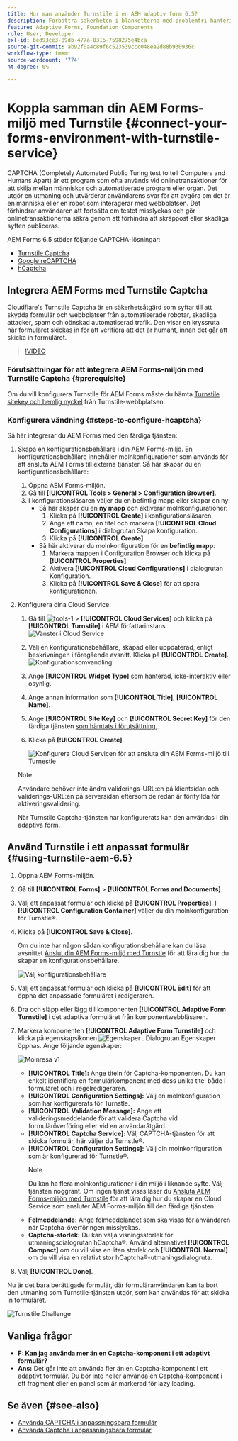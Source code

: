 ```yaml
---
title: Hur man använder Turnstile i en AEM adaptiv form 6.5?
description: Förbättra säkerheten i blanketterna med problemfri hantering. Stegvisa anvisningar inifrån!
feature: Adaptive Forms, Foundation Components
role: User, Developer
exl-id: bed93ce3-89db-477a-8316-7598275e4bca
source-git-commit: ab92f0a4c89f6c523539ccc048ea2d88b930936c
workflow-type: tm+mt
source-wordcount: '774'
ht-degree: 0%

---
```


# Koppla samman din AEM Forms-miljö med Turnstile {#connect-your-forms-environment-with-turnstile-service}

<!--
<span class="preview"> This feature is under the early adopter program. If you’re interested in joining our early access program for this feature, send an email from your official address to aem-forms-ea@adobe.com to request access </span>
-->

CAPTCHA (Completely Automated Public Turing test to tell Computers and Humans Apart) är ett program som ofta används vid onlinetransaktioner för att skilja mellan människor och automatiserade program eller organ. Det utgör en utmaning och utvärderar användarens svar för att avgöra om det är en människa eller en robot som interagerar med webbplatsen. Det förhindrar användaren att fortsätta om testet misslyckas och gör onlinetransaktionerna säkra genom att förhindra att skräppost eller skadliga syften publiceras.

AEM Forms 6.5 stöder följande CAPTCHA-lösningar:

* [Turnstile Captcha](/help/forms/using/integrate-adaptive-forms-turnstile.md)
* [Google reCAPTCHA](/help/forms/using/captcha-adaptive-forms.md)
* [hCaptcha](/help/forms/using/integrate-adaptive-forms-hcaptcha.md)


<!-- ![Turnstile](assets/Turnstile-challenge.png)-->

## Integrera AEM Forms med Turnstile Captcha

Cloudflare&#39;s Turnstile Captcha är en säkerhetsåtgärd som syftar till att skydda formulär och webbplatser från automatiserade robotar, skadliga attacker, spam och oönskad automatiserad trafik. Den visar en kryssruta när formuläret skickas in för att verifiera att det är humant, innan det går att skicka in formuläret.

>[!VIDEO](https://video.tv.adobe.com/v/3440940/)

### Förutsättningar för att integrera AEM Forms-miljön med Turnstile Captcha {#prerequisite}

Om du vill konfigurera Turnstile för AEM Forms måste du hämta [Turnstile sitekey och hemlig nyckel](https://developers.cloudflare.com/turnstile/get-started/) från Turnstile-webbplatsen.

### Konfigurera vändning {#steps-to-configure-hcaptcha}

Så här integrerar du AEM Forms med den färdiga tjänsten:

1. Skapa en konfigurationsbehållare i din AEM Forms-miljö. En konfigurationsbehållare innehåller molnkonfigurationer som används för att ansluta AEM Forms till externa tjänster. Så här skapar du en konfigurationsbehållare:
   1. Öppna AEM Forms-miljön.
   1. Gå till **[!UICONTROL Tools > General > Configuration Browser]**.
   1. I konfigurationsläsaren väljer du en befintlig mapp eller skapar en ny:
      * Så här skapar du en **ny mapp** och aktiverar molnkonfigurationer:
         1. Klicka på **[!UICONTROL Create]** i konfigurationsläsaren.
         1. Ange ett namn, en titel och markera **[!UICONTROL Cloud Configurations]** i dialogrutan Skapa konfiguration.
         1. Klicka på **[!UICONTROL Create]**.
      * Så här aktiverar du molnkonfiguration för en **befintlig mapp**:
         1. Markera mappen i Configuration Browser och klicka på **[!UICONTROL Properties]**.
         1. Aktivera **[!UICONTROL Cloud Configurations]** i dialogrutan Konfiguration.
         1. Klicka på **[!UICONTROL Save & Close]** för att spara konfigurationen.

1. Konfigurera dina Cloud Service:
   1. Gå till ![tools-1](assets/tools-1.png) > **[!UICONTROL Cloud Services]** och klicka på **[!UICONTROL Turnstile]** i AEM författarinstans.
      ![Vänster i Cloud Service](assets/turnstile-in-ui.png)
   1. Välj en konfigurationsbehållare, skapad eller uppdaterad, enligt beskrivningen i föregående avsnitt. Klicka på **[!UICONTROL Create]**.
      ![Konfigurationsomvandling](assets/config-hcaptcha.png)
   1. Ange **[!UICONTROL Widget Type]** som hanterad, icke-interaktiv eller osynlig.
   1. Ange annan information som **[!UICONTROL Title]**, **[!UICONTROL Name]**.
   1. Ange **[!UICONTROL Site Key]** och **[!UICONTROL Secret Key]** för den färdiga tjänsten [ som hämtats i förutsättning ](#prerequisite).
   1. Klicka på **[!UICONTROL Create]**.

      ![Konfigurera Cloud Servicen för att ansluta din AEM Forms-miljö till Turnestle](assets/config-turntstile.png)

   >[!NOTE]
   > Användare behöver inte ändra validerings-URL:en på klientsidan och validerings-URL:en på serversidan eftersom de redan är förifyllda för aktiveringsvalidering.

   När Turnstile Captcha-tjänsten har konfigurerats kan den användas i din adaptiva form.

## Använd Turnstile i ett anpassat formulär {#using-turnstile-aem-6.5}

1. Öppna AEM Forms-miljön.
1. Gå till **[!UICONTROL Forms]** > **[!UICONTROL Forms and Documents]**.
1. Välj ett anpassat formulär och klicka på **[!UICONTROL Properties]**. I **[!UICONTROL Configuration Container]** väljer du din molnkonfiguration för Turnstle®.
1. Klicka på **[!UICONTROL Save & Close]**.

   Om du inte har någon sådan konfigurationsbehållare kan du läsa avsnittet [Anslut din AEM Forms-miljö med Turnstle](#connect-your-forms-environment-with-turnstile-service) för att lära dig hur du skapar en konfigurationsbehållare.

   ![Välj konfigurationsbehållare](assets/captcha-properties.png)

1. Välj ett anpassat formulär och klicka på **[!UICONTROL Edit]** för att öppna det anpassade formuläret i redigeraren.
1. Dra och släpp eller lägg till komponenten **[!UICONTROL Adaptive Form Turnstile]** i det adaptiva formuläret från komponentwebbläsaren.
1. Markera komponenten **[!UICONTROL Adaptive Form Turnstile]** och klicka på egenskapsikonen ![Egenskaper](assets/configure-icon.svg) . Dialogrutan Egenskaper öppnas. Ange följande egenskaper:

   <!--![Turnstile v2](assets/turnstile-settings-v2.png)-->
   ![Molnresa v1](assets/turnstile-setting-v1.png)

   * **[!UICONTROL Title]:** Ange titeln för Captcha-komponenten. Du kan enkelt identifiera en formulärkomponent med dess unika titel både i formuläret och i regelredigeraren.
   * **[!UICONTROL Configuration Settings]:** Välj en molnkonfiguration som har konfigurerats för Turnstle.
   * **[!UICONTROL Validation Message]:** Ange ett valideringsmeddelande för att validera Captcha vid formuläröverföring eller vid en användaråtgärd.
   * **[!UICONTROL Captcha Service]:** Välj CAPTCHA-tjänsten för att skicka formulär, här väljer du Turnstle®.
   * **[!UICONTROL Configuration Settings]:** Välj din molnkonfiguration som är konfigurerad för Turnstle®.
     >[!NOTE]
     >Du kan ha flera molnkonfigurationer i din miljö i liknande syfte. Välj tjänsten noggrant. Om ingen tjänst visas läser du [Ansluta AEM Forms-miljön med Turnstile](#connect-your-forms-environment-with-turnstile-service) för att lära dig hur du skapar en Cloud Service som ansluter AEM Forms-miljön till den färdiga tjänsten.
   * **Felmeddelande:** Ange felmeddelandet som ska visas för användaren när Captcha-överföringen misslyckas.
   * **Captcha-storlek:** Du kan välja visningsstorlek för utmaningsdialogrutan hCaptcha®. Använd alternativet **[!UICONTROL Compact]** om du vill visa en liten storlek och **[!UICONTROL Normal]** om du vill visa en relativt stor hCaptcha®-utmaningsdialogruta.

1. Välj **[!UICONTROL Done]**.


Nu är det bara berättigade formulär, där formuläranvändaren kan ta bort den utmaning som Turnstile-tjänsten utgör, som kan användas för att skicka in formuläret.

![Turnstile Challenge](assets/turnstile-challenge.png)


## Vanliga frågor

* **F: Kan jag använda mer än en Captcha-komponent i ett adaptivt formulär?**
* **Ans:** Det går inte att använda fler än en Captcha-komponent i ett adaptivt formulär. Du bör inte heller använda en Captcha-komponent i ett fragment eller en panel som är markerad för lazy loading.

## Se även {#see-also}

* [Använda CAPTCHA i anpassningsbara formulär](/help/forms/using/captcha-adaptive-forms.md)
* [Använda Captcha i anpassningsbara formulär](/help/forms/using/integrate-adaptive-forms-hcaptcha.md)
